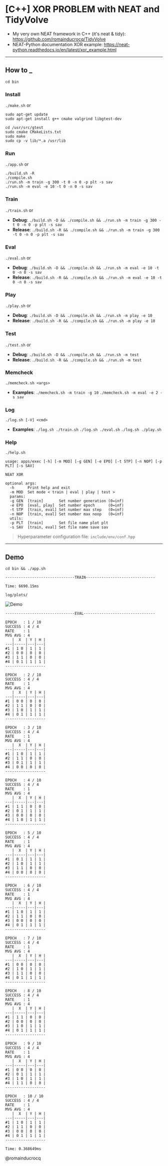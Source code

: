 # [C++] XOR PROBLEM with NEAT and TidyVolve

- My very own NEAT framework in C++ (it's neat & tidy): https://github.com/romainducrocq/TidyVolve
- NEAT-Python documentation XOR example: https://neat-python.readthedocs.io/en/latest/xor_example.html

****

## How to _

`cd bin`

### Install
`./make.sh` or  
```
sudo apt-get update
sudo apt-get install g++ cmake valgrind libgtest-dev

cd /usr/src/gtest
sudo cmake CMakeLists.txt
sudo make
sudo cp -v lib/*.a /usr/lib
```

### Run
`./app.sh` or  
```
./build.sh -R
./compile.sh
./run.sh -m train -g 300 -t 0 -n 0 -p plt -s sav
./run.sh -m eval -e 10 -t 0 -n 0 -s sav
```

### Train
`./train.sh` or  
- **Debug**: `./build.sh -D && ./compile.sh && ./run.sh -m train -g 300 -t 0 -n 0 -p plt -s sav`  
- **Release**: `./build.sh -R && ./compile.sh && ./run.sh -m train -g 300 -t 0 -n 0 -p plt -s sav`  

### Eval
`./eval.sh` or  
- **Debug**: `./build.sh -D && ./compile.sh && ./run.sh -m eval -e 10 -t 0 -n 0 -s sav`  
- **Release**: `./build.sh -R && ./compile.sh && ./run.sh -m eval -e 10 -t 0 -n 0 -s sav`  

### Play
`./play.sh` or  
- **Debug**: `./build.sh -D && ./compile.sh && ./run.sh -m play -e 10`  
- **Release**: `./build.sh -R && ./compile.sh && ./run.sh -m play -e 10`  

### Test
`./test.sh` or  
- **Debug**: `./build.sh -D && ./compile.sh && ./run.sh -m test`  
- **Release**: `./build.sh -R && ./compile.sh && ./run.sh -m test`  

### Memcheck
`./memcheck.sh <args>`  
- **Examples**: `./memcheck.sh -m train -g 10` `./memcheck.sh -m eval -e 2 -s sav`  

### Log
`./log.sh [-V] <cmd>`  
- **Examples**: `./log.sh ./train.sh` `./log.sh ./eval.sh` `./log.sh ./play.sh`  

### Help
`./help.sh`  
```
usage: apps/exec [-h] [-m MOD] [-g GEN] [-e EPO] [-t STP] [-n NOP] [-p PLT] [-s SAV]

NEAT XOR

optional args:
  -h      Print help and exit
  -m MOD  Set mode < train | eval | play | test >
  params:
  -g GEN  [train]       Set number generation (0=inf)
  -e EPO  [eval, play]  Set number epoch      (0=inf)
  -t STP  [train, eval] Set number max step   (0=inf)
  -n NOP  [train, eval] Set number max noop   (0=inf)
  utils:
  -p PLT  [train]       Set file name plot plt
  -s SAV  [train, eval] Set file name save sav
```
> Hyperparameter configuration file: `include/env/conf.hpp`

****

## Demo

`cd bin && ./app.sh`

```
-------------------------------TRAIN-------------------------------

Time: 6690.15ms

log/plots/
```

![Demo](log/plots/demo.jpg)

```
-------------------------------EVAL--------------------------------

EPOCH   : 1 / 10
SUCCESS : 4 / 4
RATE    : 1
MVG AVG : 4
   |  X  | Y | H |
---|-----|---|---|
#1 | 1 0 | 1 | 1 |
#2 | 0 0 | 0 | 0 |
#3 | 1 1 | 0 | 0 |
#4 | 0 1 | 1 | 1 |
------------------

EPOCH   : 2 / 10
SUCCESS : 4 / 4
RATE    : 1
MVG AVG : 4
   |  X  | Y | H |
---|-----|---|---|
#1 | 0 0 | 0 | 0 |
#2 | 1 1 | 0 | 0 |
#3 | 1 0 | 1 | 1 |
#4 | 0 1 | 1 | 1 |
------------------

EPOCH   : 3 / 10
SUCCESS : 4 / 4
RATE    : 1
MVG AVG : 4
   |  X  | Y | H |
---|-----|---|---|
#1 | 1 0 | 1 | 1 |
#2 | 1 1 | 0 | 0 |
#3 | 0 1 | 1 | 1 |
#4 | 0 0 | 0 | 0 |
------------------

EPOCH   : 4 / 10
SUCCESS : 4 / 4
RATE    : 1
MVG AVG : 4
   |  X  | Y | H |
---|-----|---|---|
#1 | 1 1 | 0 | 0 |
#2 | 0 1 | 1 | 1 |
#3 | 0 0 | 0 | 0 |
#4 | 1 0 | 1 | 1 |
------------------

EPOCH   : 5 / 10
SUCCESS : 4 / 4
RATE    : 1
MVG AVG : 4
   |  X  | Y | H |
---|-----|---|---|
#1 | 0 1 | 1 | 1 |
#2 | 1 0 | 1 | 1 |
#3 | 1 1 | 0 | 0 |
#4 | 0 0 | 0 | 0 |
------------------

EPOCH   : 6 / 10
SUCCESS : 4 / 4
RATE    : 1
MVG AVG : 4
   |  X  | Y | H |
---|-----|---|---|
#1 | 1 0 | 1 | 1 |
#2 | 1 1 | 0 | 0 |
#3 | 0 0 | 0 | 0 |
#4 | 0 1 | 1 | 1 |
------------------

EPOCH   : 7 / 10
SUCCESS : 4 / 4
RATE    : 1
MVG AVG : 4
   |  X  | Y | H |
---|-----|---|---|
#1 | 0 0 | 0 | 0 |
#2 | 1 0 | 1 | 1 |
#3 | 1 1 | 0 | 0 |
#4 | 0 1 | 1 | 1 |
------------------

EPOCH   : 8 / 10
SUCCESS : 4 / 4
RATE    : 1
MVG AVG : 4
   |  X  | Y | H |
---|-----|---|---|
#1 | 1 1 | 0 | 0 |
#2 | 0 0 | 0 | 0 |
#3 | 1 0 | 1 | 1 |
#4 | 0 1 | 1 | 1 |
------------------

EPOCH   : 9 / 10
SUCCESS : 4 / 4
RATE    : 1
MVG AVG : 4
   |  X  | Y | H |
---|-----|---|---|
#1 | 0 0 | 0 | 0 |
#2 | 0 1 | 1 | 1 |
#3 | 1 0 | 1 | 1 |
#4 | 1 1 | 0 | 0 |
------------------

EPOCH   : 10 / 10
SUCCESS : 4 / 4
RATE    : 1
MVG AVG : 4
   |  X  | Y | H |
---|-----|---|---|
#1 | 1 0 | 1 | 1 |
#2 | 1 1 | 0 | 0 |
#3 | 0 0 | 0 | 0 |
#4 | 0 1 | 1 | 1 |
------------------

Time: 0.368649ms
```

@romainducrocq
